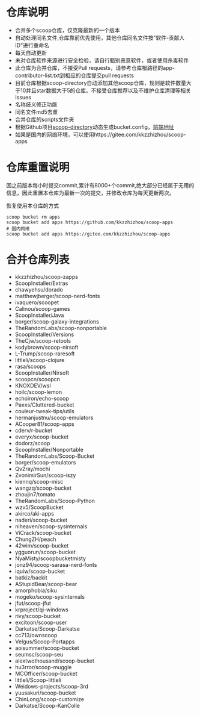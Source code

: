# 仓库说明

- 合并多个scoop仓库，仅克隆最新的一个版本
- 自动处理同名文件,仓库靠前优先使用，其他仓库同名文件按"软件-贡献人ID"进行重命名
- 每天自动更新
- 未对仓库软件来源进行安全检验，请自行甄别恶意软件，或者使用杀毒软件
- 此仓库为合并仓库，不接受Pull requests，请参考仓库根路径的app-contributor-list.txt到相应的仓库提交pull requests
- 目前仓库根据scoop-directory自动添加其他scoop仓库，规则是软件数量大于10并且star数据大于5的仓库。不接受仓库推荐以及不维护仓库清理等相关Issues
- 名称歧义修正功能
- 同名文件md5去重
- 合并仓库的scripts文件夹
- 根据Github项目[scoop-directory](https://github.com/rasa/scoop-directory)动态生成bucket.config，[前端地址](https://rasa.github.io/scoop-directory/)
- 如果是国内的网络环境，可以使用https://gitee.com/kkzzhizhou/scoop-apps

# 仓库重置说明

因之前版本每小时提交commit,累计有8000+个commit,绝大部分已经属于无用的信息，因此重置本仓库为最新一次的提交，并修改仓库为每天更新两次。

恢复使用本仓库的方式

```
scoop bucket rm apps
scoop bucket add apps https://github.com/kkzzhizhou/scoop-apps
# 国内网络
scoop bucket add apps https://gitee.com/kkzzhizhou/scoop-apps
```

# 合并仓库列表

- kkzzhizhou/scoop-zapps
- ScoopInstaller/Extras
- chawyehsu/dorado
- matthewjberger/scoop-nerd-fonts
- ivaquero/scoopet
- Calinou/scoop-games
- ScoopInstaller/Java
- borger/scoop-galaxy-integrations
- TheRandomLabs/scoop-nonportable
- ScoopInstaller/Versions
- TheCjw/scoop-retools
- kodybrown/scoop-nirsoft
- L-Trump/scoop-raresoft
- littleli/scoop-clojure
- rasa/scoops
- ScoopInstaller/Nirsoft
- scoopcn/scoopcn
- KNOXDEV/wsl
- hoilc/scoop-lemon
- echoiron/echo-scoop
- Paxxs/Cluttered-bucket
- couleur-tweak-tips/utils
- hermanjustnu/scoop-emulators
- ACooper81/scoop-apps
- cderv/r-bucket
- everyx/scoop-bucket
- dodorz/scoop
- ScoopInstaller/Nonportable
- TheRandomLabs/Scoop-Bucket
- borger/scoop-emulators
- Qv2ray/mochi
- ZvonimirSun/scoop-iszy
- kiennq/scoop-misc
- wangzq/scoop-bucket
- zhoujin7/tomato
- TheRandomLabs/Scoop-Python
- wzv5/ScoopBucket
- akirco/aki-apps
- naderi/scoop-bucket
- niheaven/scoop-sysinternals
- ViCrack/scoop-bucket
- ChungZH/peach
- 42wim/scoop-bucket
- ygguorun/scoop-bucket
- NyaMisty/scoopbucketmisty
- jonz94/scoop-sarasa-nerd-fonts
- iquiw/scoop-bucket
- batkiz/backit
- AStupidBear/scoop-bear
- amorphobia/siku
- mogeko/scoop-sysinternals
- jfut/scoop-jfut
- krproject/qi-windows
- rivy/scoop-bucket
- excitoon/scoop-user
- Darkatse/Scoop-Darkatse
- cc713/ownscoop
- Velgus/Scoop-Portapps
- aoisummer/scoop-bucket
- seumsc/scoop-seu
- alextwothousand/scoop-bucket
- hu3rror/scoop-muggle
- MCOfficer/scoop-bucket
- littleli/Scoop-littleli
- Weidows-projects/scoop-3rd
- yuusakuri/scoop-bucket
- ChinLong/scoop-customize
- Darkatse/Scoop-KanColle
